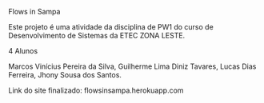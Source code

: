 Flows in Sampa

Este projeto é uma atividade da disciplina de PW1 do curso de Desenvolvimento de Sistemas da ETEC ZONA LESTE.

4 Alunos

Marcos Vinícius Pereira da Silva,
Guilherme Lima Diniz Tavares,
Lucas Dias Ferreira,
Jhony Sousa dos Santos.


Link do site finalizado: flowsinsampa.herokuapp.com
